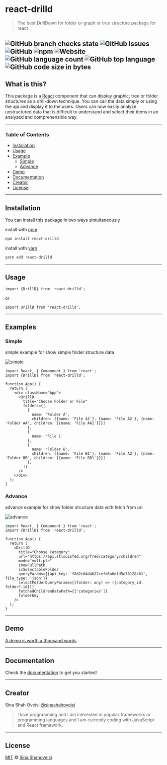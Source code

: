 # react-drilld

> The best DrillDown for folder or graph or tree structure package for react

![GitHub branch checks state](https://img.shields.io/github/checks-status/sinashahoveisi/react-drilld/master?logo=github&style=plastic)
![GitHub issues](https://img.shields.io/github/issues/sinashahoveisi/react-drilld?logo=github&style=plastic)
![GitHub](https://img.shields.io/github/license/sinashahoveisi/react-drilld?style=plastic)
![npm](https://img.shields.io/npm/v/react-drilld?logo=npm&style=plastic)
![Website](https://img.shields.io/website?down_message=offline&style=plastic&up_message=online&url=https%3A%2F%2Fsinasho.ir)
![GitHub language count](https://img.shields.io/github/languages/count/sinashahoveisi/react-drilld?logo=TypeScript&style=plastic)
![GitHub top language](https://img.shields.io/github/languages/top/sinashahoveisi/react-drilld?logo=TypeScript&style=plastic)
![GitHub code size in bytes](https://img.shields.io/github/languages/code-size/sinashahoveisi/react-drilld?style=plastic)
---

## What is this?

This package is a [React] component that can display graphic, tree or folder structures as a drill-down technique.
You can call the data simply or using the api and display it to the users.
Users can now easily analyze unstructured data that is difficult to understand and select their items in an analyzed and comprehensible way.

---

### Table of Contents

- [Installation](#installation)
- [Usage](#usage)
- [Example](#examples)
  - [Simple](#simple)
  - [Advance](#advance)
- [Demo](#demo)
- [Documentation](#documentation)
- [Creator](#creator)
- [License](#license)

---

## Installation
You can install this package in two ways simultaneously

install with [npm]
```sh
npm install react-drilld
```

install with [yarn]
```sh
yarn add react-drilld
```
---

## Usage

```tsx
import {DrillD} from 'react-drilld';
```
or
```tsx
import DrillD from 'react-drilld';
```
---

## Examples

### Simple

simple example for show simple folder structure data

![simple]

```tsx
import React, { Component } from 'react';
import {DrillD} from 'react-drilld';

function App() {
  return (
    <div className="App">
      <DrillD
        title="Choose Folder or File"
        folders={[
          {
            name: 'Folder A',
            children: [{name: 'File A1'}, {name: 'File A2'}, {name: 'Folder AA', children: [{name: 'File AA1'}]}]
          },
          {
            name: 'File 1'
          },
          {
            name: 'Folder B',
            children: [{name: 'File B1'}, {name: 'File A2'}, {name: 'Folder BB', children: [{name: 'File BB1'}]}]
          },
        ]}
      />
    </div>
  );
}
```
### Advance

advance example for show folder structure data with fetch from url

![advance]

```tsx
import React, { Component } from 'react';
import {DrillD} from 'react-drilld';

function App() {
  return (
    <DrillD
      title="Choose Category"
      url="https://api.stlouisfed.org/fred/category/children"
      mode="multiple"
      showFullPath
      isSelectableFolder
      queryParams={{api_key: 'f8d2c84d4b22cefd6a6e1d5e78128c61', file_type: 'json'}}
      selectFolderQueryParams={(folder: any) => ({category_id: folder?.id})}
      fetchedChildrenDataPath={['categories']}
      folderKey
    />
  );
}
```

---

## Demo

[A demo is worth a thousand words](https://react-drilld.sinasho.ir/)

---

## Documentation

Check the [documentation](https://react-drilld.sinasho.ir/) to get you started!

---

## Creator

Sina Shah Oveisi [@sinashahoveisi](https://sinasho.ir)

> I love programming and I am interested in popular frameworks or programming languages and I am currently coding with JavaScript and React framework.

---

## License
[MIT][license] © [Sina Shahoveisi][author]

[react]: http://reactjs.org

[npm]: https://docs.npmjs.com/cli/install

[yarn]: https://docs.yarn.com/cli/install

[author]: https://github.com/sinashahoveisi

[simple]: https://react-drilld.sinasho.ir/assets/simple.gif

[advance]: https://react-drilld.sinasho.ir/assets/advance.gif

[license]: https://github.com/sinashahoveisi/react-drilld/blob/master/LICENSE
